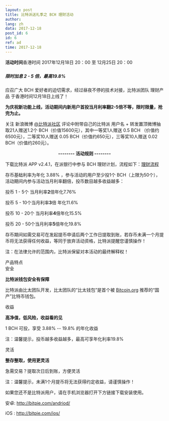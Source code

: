 ```yaml
---
layout: post
title: 比特派送礼季之 BCH 理财活动
author: 
lang: zh
data: 2017-12-18
post_id: 6
id: 6
ref: ad
time: 2017-12-18
---
```


<div class="content-bch">
<p class="content-bch-h"><strong>活动时间</strong>香港时间  2017年12月18日 20：00 至 12月25日 20：00</p>

<h5 style="display:inline-block;text-align:center;margin:10px auto"><span class="bch_ads" style="background:url('/img/bch_ad.png') no-repeat;display:block;background-size:100% 100%;float:left"></span><span class="h5-bch-span">限时加息 2 - 5 倍，最高19.8%</span>
<div style="clear:both"></div>
</h5>




<p class="content-bch-p">应召广大 BCH 爱好者的迫切需求，经过昼夜不停的技术对接，比特派团队 理财产品 于香港时间12月18日上线了！</p>


<p class="content-bch-p"><strong>为庆祝新功能上线，活动期间内新用户首投当月利率翻2-5倍不等，限时限量，抢完为止。</strong></p>


<p class="content-bch-p">关注 新浪微博 <a href="https://weibo.com/bitpiewallet" target="_blank">@比特派社区</a>  评论中附带自己的比特派 用户名  + 转发置顶微博抽取21人赠送1.2个 BCH（价值15600元），其中一等奖1人赠送 0.5 BCH （价值约6500元），二等奖10人赠送 0.05 BCH（价值约650元），三等奖10人赠送 0.02 BCH（价值约260元）。</p>


<p class="content-bch-p" style="text-align:center"><strong>-------- 活动规则 --------</strong></p>

<p class="content-bch-p">下载比特派 APP v2.4.1，在派银行中参与 BCH 理财计划，流程如下：<a href="http://docs.bitpie.com/zh_CN/latest/financialPlan/index.html" target="_blank">理财流程</a></p>
<p class="content-bch-p">存币基础利率为年化 3.88% ，参与活动的用户至少投1个 BCH（上限为50个），活动期间内参与活动当月利率翻倍，投币数目越多收益越多：</p>
<p class="list-p"><span class="list-span-header"></span><span class="list-span-in">投币 1 - 5个</span>   <span class="list-span-mar">当月利率<strong>2</strong>倍</span><span class="list-span-r">年化7.76%</span><div style="clear:both"></div></p>
 <p class="list-p"><span class="list-span-header second"></span><span class="list-span-in">投币 5 - 10个</span><span class="list-span-mar">当月利率<strong>3</strong>倍</span><span class="list-span-r"> 年化11.6%</span><div style="clear:both"></div></p>
 <p class="list-p"><span class="list-span-header three"></span><span class="list-span-in">投币 10 - 20个</span> <span class="list-span-mar">当月利率<strong>4</strong>倍</span><span class="list-span-r">年化15.5%</span><div style="clear:both"></div></p>
<p  class="list-p"><span class="list-span-header four"></span><span class="list-span-in">投币 20 - 50个</span><span class="list-span-mar">当月利率<strong>5</strong>倍</span><span class="list-span-r">年化19.8%</span><div style="clear:both"></div></p>
    

<p class="content-bch-p">存币期间如需交易可在发起提币申请后两个工作日提取到账，若存币未满一个月提币将无法获得任何收益，等同于放弃活动资格，比特派提醒您谨慎操作！</p>





<p class="content-bch-info">注：在法律允许的范围内，比特派保留对本活动的最终解释权！</p>


<div class="box_1">
<div class="div_h5"><span>产品特点</span></div>
<div class="t1">
<div class="div_safe">
安全
</div>
<div class="safe_info">
<p class="safe_info_p"><strong>比特派钱包安全有保障</strong></p>
<p>比特派由比太团队开发，比太团队的“比太钱包”是首个被 <a href="https://bitcoin.org/en/wallets/desktop/windows/bither/" target="_blank">Bitcoin.org</a> 推荐的“国产”比特币钱包。</p>

</div>
</div>


<div class="t1">
<div class="div_safe">
收益
</div>
<div class="safe_info">
<p class="safe_info_p"> <strong>高净值，低风险，收益看的见</strong></p>
<p>1 BCH 可投，享受 3.88% -- 19.8% 的年化收益</p>
<p><span>注：温馨提示，投币越多收益越多，最高可享年化利率19.8%</span></p>
</div>
</div>


<div class="t1 end">
<div class="div_safe">
灵活
</div>
<div class="safe_info">
<p class="safe_info_p"> <strong>整存整取，使用更灵活</strong></p>
<p>急需交易？提取次日后到账，方便灵活</p>
<p><span>注：温馨提示，未满1个月提币将无法获得约定收益，请谨慎操作！</span></p>
</div>
</div>

</div>

<p class="content-bch-p">如果您还不是比特派用户，请在手机浏览器打开下方链接下载安装使用。</p>

<p class="content-bch-p bch-download">安卓: <a class="link_app android" href="http://bitpie.com/android/" target="_blank">http://bitpie.com/andriod/</a><br/>

iOS : <a class="link_app ios" href="http://bitpie.com/ios/" target="_blank">http://bitpie.com/ios/</a>
</p>
</div>










